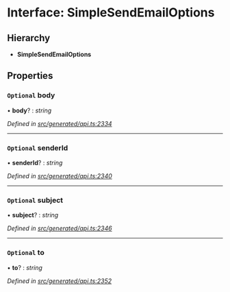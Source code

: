 # Interface: SimpleSendEmailOptions

## Hierarchy

* **SimpleSendEmailOptions**

## Properties

### `Optional` body

• **body**? : *string*

*Defined in [src/generated/api.ts:2334](https://github.com/mailslurp/mailslurp-client-ts-js/blob/4ca018b/src/generated/api.ts#L2334)*

___

### `Optional` senderId

• **senderId**? : *string*

*Defined in [src/generated/api.ts:2340](https://github.com/mailslurp/mailslurp-client-ts-js/blob/4ca018b/src/generated/api.ts#L2340)*

___

### `Optional` subject

• **subject**? : *string*

*Defined in [src/generated/api.ts:2346](https://github.com/mailslurp/mailslurp-client-ts-js/blob/4ca018b/src/generated/api.ts#L2346)*

___

### `Optional` to

• **to**? : *string*

*Defined in [src/generated/api.ts:2352](https://github.com/mailslurp/mailslurp-client-ts-js/blob/4ca018b/src/generated/api.ts#L2352)*
